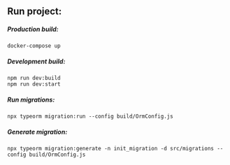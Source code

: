 ## Run project:

##### Production build:

```
docker-compose up
```

##### Development build:

```
npm run dev:build
npm run dev:start
```

##### Run migrations:

```
npx typeorm migration:run --config build/OrmConfig.js
```

##### Generate migration:

```
npx typeorm migration:generate -n init_migration -d src/migrations --config build/OrmConfig.js
```
